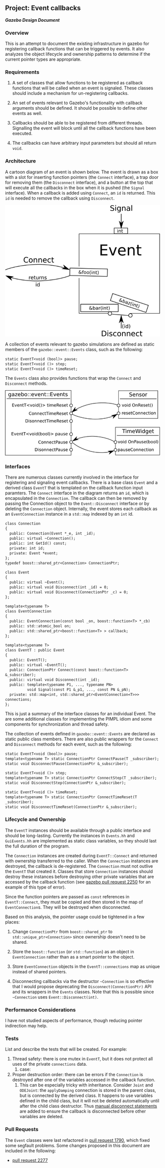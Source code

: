## Project: Event callbacks
***Gazebo Design Document***

### Overview

This is an attempt to document the existing infrastructure in gazebo
for registering callback functions that can be triggered by events.
It also analyzes the object lifecycle and ownership patterns
to determine if the current pointer types are appropriate.

### Requirements

1. A set of classes that allow functions to be registered as callback functions
that will be called when an event is signaled.
These classes should include a mechanism for un-registering callbacks.

2. An set of events relevant to Gazebo's functionality with
callback arguments should be defined.
It should be possible to define other events as well.

3. Callbacks should be able to be registered from different threads.
Signalling the event will block until all the callback functions
have been executed.

4. The callbacks can have arbitrary input parameters
but should all return `void`.

### Architecture

A cartoon diagram of an event is shown below.
The event is drawn as a box with a slot for inserting function pointers
(the `Connect` interface),
a trap door for removing them (the `Disconnect` interface),
and a button at the top that will execute all the callbacks in the box
when it is pushed (the `Signal` interface).
When a callback is added using `Connect`, an `id` is returned.
This `id` is needed to remove the callback using `Disconnect`.

![event interface diagram](event_callbacks.png)

A collection of events relevant to gazebo simulations are defined
as static members of the `gazebo::event::Events` class,
such as the following:

~~~
static EventT<void (bool)> pause;
static EventT<void ()> step;
static EventT<void ()> timeReset;
~~~

The `Events` class also provides functions that wrap
the `Connect` and `Disconnect` methods.

![events interface diagram](events_gazebo.png)

### Interfaces

There are numerous classes currently involved in the interface
for registering and signaling event callbacks.
There is a base class `Event` and a derived class `EventT`
that is templated on the callback function input paramters.
The `Connect` interface in the diagram returns an `id`,
which is encapsulated in the `Connection`.
The callback can then be removed by passing the Connection object to the
`Event::Disconnect` interface
or by deleting the `Connection` object.
Internally, the event stores each callback as an `EventConnection` instance
in a `std::map` indexed by an `int` id.

~~~
class Connection
{
  public: Connection(Event *_e, int _id);
  public: virtual ~Connection();
  public: int GetId() const;
  private: int id;
  private: Event *event;
};
typedef boost::shared_ptr<Connection> ConnectionPtr;
~~~

~~~
class Event
{
  public: virtual ~Event();
  public: virtual void Disconnect(int _id) = 0;
  public: virtual void Disconnect(ConnectionPtr _c) = 0;
};
~~~

~~~
template<typename T>
class EventConnection
{
  public: EventConnection(const bool _on, boost::function<T> *_cb)
  public: std::atomic_bool on;
  public: std::shared_ptr<boost::function<T> > callback;
};
~~~

~~~
template<typename T>
class EventT : public Event
{
  public: EventT();
  public: virtual ~EventT();
  public: ConnectionPtr Connect(const boost::function<T> &_subscriber);
  public: virtual void Disconnect(int _id);
  public: template<typename P1, ..., typename PN>
          void Signal(const P1 &_p1, ..., const PN &_pN);
  private: std::map<int, std::shared_ptr<EventConnection<T>>> connections;
};
~~~

This is just a summary of the interface classes for an individual Event.
The are some additional classes for implementing the PIMPL idiom
and some components for synchronization and thread safety.

The collection of events defined in `gazebo::event::Events`
are declared as static public class members.
There are also public wrappers for the `Connect` and `Disconnect`
methods for each event, such as the following:

~~~
static EventT<void (bool)> pause;
template<typename T> static ConnectionPtr ConnectPause(T _subscriber);
static void DisconnectPause(ConnectionPtr &_subscriber);
~~~

~~~
static EventT<void ()> step;
template<typename T> static ConnectionPtr ConnectStep(T _subscriber);
static void DisconnectStep(ConnectionPtr &_subscriber);
~~~

~~~
static EventT<void ()> timeReset;
template<typename T> static ConnectionPtr ConnectTimeReset(T _subscriber);
static void DisconnectTimeReset(ConnectionPtr &_subscriber);
~~~

### Lifecycle and Ownership

The `EventT` instances should be available through a public interface
and should be long-lasting.
Currently the instances in `Events.hh` and `GuiEvents.hh`
are implemented as static class variables, so they should last the
full duration of the program.

The `Connection` instances are created during `EventT::Connect`
and returned with ownership transferred to the caller.
When the `Connection` instances are destroyed, the callback is
de-registered.
The `Connection` must not outlive the `EventT` that created it.
Classes that store `Connection` instances should destroy these instances
before destroying other private variables that are accessed
by the callback function (see
[gazebo pull request 2250](https://bitbucket.org/osrf/gazebo/pull-requests/2250)
for an example of this type of error).

Since the function pointers are passed as `const` references in
`EventT::Connect`, they must be copied and then stored in the
map of `EventConnection`s.
They will be destroyed when disconnected.

Based on this analysis, the pointer usage could be tightened in a few places:

1. Change `ConnectionPtr` from `boost::shared_ptr` to
`std::unique_ptr<Connection>` since ownership doesn't need to be shared.

2. Store the `boost::function` (or `std::function`) as an object in
`EventConnection` rather than as a smart pointer to the object.

3. Store `EventConnection` objects in the `EventT::connections` map
as unique instead of shared pointers.

4. Disconnecting callbacks via the destructor `~Connection`
is so effective that
I would propose deprecating the `Disconnect(ConnectionPtr)` API
and its wrappers in the `Events` classes.
Note that this is possible since `~Connection` uses `Event::Disconnect(int)`.

### Performance Considerations

I have not studied aspects of performance, though reducing pointer indirection
may help.

### Tests
List and describe the tests that will be created. For example:

1. Thread safety: there is one mutex in `EventT`, but it does not protect all
uses of the private `connections` data.
    1. case:
1. Proper destruction order: there can be errors if the `Connection`
is destroyed after one of the variables accessed in the callback function.
    1. This can be especially tricky with inheritance.
    Consider `Joint` and `ODEJoint`: the `applyDamping` connection
    is stored in the parent class, but is connected by the derived class.
    It happens to use variables defined in the child class, but it will not
    be deleted automatically until after the child class destructor.
    Thus [manual disconnect statements](https://bitbucket.org/osrf/gazebo/src/ae8ed0e546/gazebo/physics/ode/ODEJoint.cc#ODEJoint.cc-65)
    are added to ensure the callback is disconnected before other variables
    are deleted.

### Pull Requests

The `Event` classes were last refactored in
[pull request 1790](https://bitbucket.org/osrf/gazebo/pull-request/1790),
which fixed some segfault problems.
Some changes proposed in this document are included in the following:

* [pull request 2277](https://bitbucket.org/osrf/gazebo/pull-request/2277)
